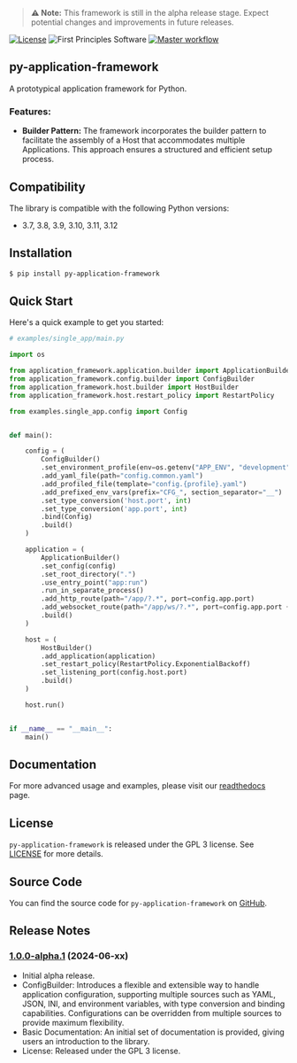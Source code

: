 > **⚠️ Note:** This framework is still in the alpha release stage. Expect potential changes and improvements in future releases.

[![License](https://img.shields.io/badge/License-GPLv3-blue.svg)](https://www.gnu.org/licenses/gpl-3.0.html)
![First Principles Software](https://img.shields.io/badge/Powered_by-First_Principles_Software-blue)
[![Master workflow](https://github.com/runemalm/py-application-framework/actions/workflows/master.yml/badge.svg?branch=master)](https://github.com/runemalm/py-application-framework/actions/workflows/master.yml)

## py-application-framework

A prototypical application framework for Python.

### Features:

- **Builder Pattern:** The framework incorporates the builder pattern to facilitate the assembly of a Host that accommodates multiple Applications. This approach ensures a structured and efficient setup process.

## Compatibility

The library is compatible with the following Python versions:

- 3.7, 3.8, 3.9, 3.10, 3.11, 3.12

## Installation

```bash
$ pip install py-application-framework
```
  
## Quick Start

Here's a quick example to get you started:

```python
# examples/single_app/main.py

import os

from application_framework.application.builder import ApplicationBuilder
from application_framework.config.builder import ConfigBuilder
from application_framework.host.builder import HostBuilder
from application_framework.host.restart_policy import RestartPolicy

from examples.single_app.config import Config


def main():

    config = (
        ConfigBuilder()
        .set_environment_profile(env=os.getenv("APP_ENV", "development"))
        .add_yaml_file(path="config.common.yaml")
        .add_profiled_file(template="config.{profile}.yaml")
        .add_prefixed_env_vars(prefix="CFG_", section_separator="__")
        .set_type_conversion('host.port', int)
        .set_type_conversion('app.port', int)
        .bind(Config)
        .build()
    )

    application = (
        ApplicationBuilder()
        .set_config(config)
        .set_root_directory(".")
        .use_entry_point("app:run")
        .run_in_separate_process()
        .add_http_route(path="/app/?.*", port=config.app.port)
        .add_websocket_route(path="/app/ws/?.*", port=config.app.port + 9)
        .build()
    )

    host = (
        HostBuilder()
        .add_application(application)
        .set_restart_policy(RestartPolicy.ExponentialBackoff)
        .set_listening_port(config.host.port)
        .build()
    )

    host.run()


if __name__ == "__main__":
    main()
```

## Documentation

For more advanced usage and examples, please visit our [readthedocs](https://py-application-framework.readthedocs.io/en/latest/) page.

## License

`py-application-framework` is released under the GPL 3 license. See [LICENSE](LICENSE) for more details.

## Source Code

You can find the source code for `py-application-framework` on [GitHub](https://github.com/runemalm/py-application-framework).

## Release Notes

### [1.0.0-alpha.1](https://github.com/runemalm/py-application-framework/releases/tag/v1.0.0-alpha.1) (2024-06-xx)

- Initial alpha release.
- ConfigBuilder: Introduces a flexible and extensible way to handle application configuration, supporting multiple sources such as YAML, JSON, INI, and environment variables, with type conversion and binding capabilities. Configurations can be overridden from multiple sources to provide maximum flexibility.
- Basic Documentation: An initial set of documentation is provided, giving users an introduction to the library.
- License: Released under the GPL 3 license.
